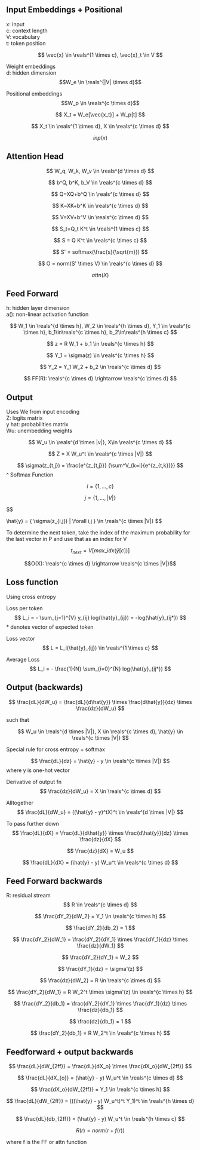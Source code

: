 ## Input Embeddings + Positional

x: input  
c: context length  
V: vocabulary  
t: token position

$$
\vec{x} \in \reals^{1 \times c},
\vec{x}_t \in V
$$


Weight embeddings  
d: hidden dimension
$$W_e \in \reals^{|V| \times d}$$

Positional embeddings
$$W_p \in \reals^{c \times d}$$

$$
X_t = 
W_e[\vec{x_t}] +
W_p[t]
$$

$$ 
X_t \in \reals^{1 \times d},
X \in \reals^{c \times d} 
$$

$$ inp(x) $$

## Attention Head
$$
W_q, W_k, W_v \in \reals^{d \times d}
$$

$$
b^Q, b^K, b_V \in \reals^{c \times d}
$$

$$
Q=XQ+b^Q \in \reals^{c \times d}
$$

$$
K=XK+b^K \in \reals^{c \times d}
$$

$$
V=XV+b^V \in \reals^{c \times d}
$$

$$
S_t=Q_t K^t \in \reals^{1 \times c}
$$

$$
S = Q K^t \in \reals^{c \times c}
$$

$$
S' = softmax(\frac{s}{\sqrt{m}})
$$

$$
O = norm(S' \times V) \in \reals^{c \times d}
$$


$$
attn(X)
$$

## Feed Forward
h: hidden layer dimension  
a(): non-linear activation function

$$
W_1 \in \reals^{d \times h}, 
W_2 \in \reals^{h \times d},
Y_1 \in \reals^{c \times h},
b_1\in\reals^{c \times h},
b_2\in\reals^{h \times c}
$$

$$
z = R W_1 + b_1
\in \reals^{c \times h}
$$

$$
Y_1 = \sigma(z)
\in \reals^{c \times h}
$$

$$
Y_2 = Y_1 W_2 + b_2 \in \reals^{c \times d}
$$

$$
FF(R): \reals^{c \times d} \rightarrow \reals^{c \times d}
$$

## Output
Uses We from input encoding  
Z: logits matrix  
y hat: probabilities matrix  
Wu: unembedding weights

$$
W_u \in \reals^{d \times |v|}, X\in \reals^{c \times d}
$$

$$
Z = X W_u^t \in \reals^{c \times |V|}
$$

$$
\sigma(z_{t,j}) =
\frac{e^{z_{t,j}}}
{\sum^V_{k=i}{e^{z_{t,k}}}}
$$
^ Softmax Function

$$
i = \{ 1, ..., c \}
$$

$$
j = \{ 1, ..., |V| \}
$$

$$

\hat{y} = 
\{
\sigma(z_{i,j}) | \forall i,j
\}
\in \reals^{c \times |V|}
$$

To determine the next token, take the index of the maximum probability for the last vector in P and use that as an index for V

$$
t_{next} = V[max\_idx(\hat{y}[c])]
$$

$$O(X): \reals^{c \times d} \rightarrow \reals^{c \times |V|}$$

## Loss function
Using cross entropy

Loss per token
$$
L_i = - \sum_{j=1}^{V} y_{ij} log(\hat{y}_{ij}) = -log(\hat{y}_{ij*})
$$
\* denotes vector of expected token

Loss vector
$$
L = L_i(\hat{y}_{ij}) \in \reals^{1 \times c}
$$

Average Loss
$$
L_i = - \frac{1}{N} \sum_{i=0}^{N} log(\hat{y}_{ij*})
$$

## Output (backwards)
$$
\frac{dL}{dW_u} = 
\frac{dL}{d\hat{y}} \times
\frac{d\hat{y}}{dz} \times
\frac{dz}{dW_u}
$$

such that

$$
W_u \in \reals^{d \times |V|},
X \in \reals^{c \times d},
\hat{y} \in \reals^{c \times |V|}
$$

Special rule for cross entropy + softmax

$$
\frac{dL}{dz} = \hat{y} - y
\in \reals^{c \times |V|}
$$
where y is one-hot vector

Derivative of output fn
$$
\frac{dz}{dW_u} = X \in \reals^{c \times d}
$$

Alltogether
$$
\frac{dL}{dW_u} = 
((\hat{y} - y)^tX)^t
\in \reals^{d \times |V|}
$$

To pass further down
$$
\frac{dL}{dX} =
\frac{dL}{d\hat{y}} \times
\frac{d\hat{y}}{dz} \times
\frac{dz}{dX}
$$

$$
\frac{dz}{dX} =
W_u
$$

$$
\frac{dL}{dX} =
(\hat{y} - y) W_u^t
\in \reals^{c \times d}
$$

## Feed Forward backwards
R: residual stream
$$
R \in \reals^{c \times d}
$$

$$
\frac{dY_2}{dW_2} = Y_1
\in \reals^{c \times h}
$$

$$
\frac{dY_2}{db_2} = 1
$$

$$
\frac{dY_2}{dW_1} =
\frac{dY_2}{dY_1} \times
\frac{dY_1}{dz} \times
\frac{dz}{dW_1}
$$

$$
\frac{dY_2}{dY_1} = W_2
$$

$$
\frac{dY_1}{dz} = \sigma'(z)
$$

$$
\frac{dz}{dW_2} =
R \in \reals^{c \times d}
$$

$$
\frac{dY_2}{dW_1} =
R W_2^t \times \sigma'(z)
\in \reals^{c \times h}
$$

$$
\frac{dY_2}{db_1} = 
\frac{dY_2}{dY_1} \times
\frac{dY_1}{dz} \times
\frac{dz}{db_1}
$$

$$
\frac{dz}{db_1} = 1
$$

$$
\frac{dY_2}{db_1} = 
R W_2^t
\in \reals^{c \times h}
$$

## Feedforward + output backwards

$$
\frac{dL}{dW_{2ff}} =
\frac{dL}{dX_o} \times
\frac{dX_o}{dW_{2ff}}
$$

$$
\frac{dL}{dX_{o}} =
(\hat{y} - y) W_u^t
\in \reals^{c \times d}
$$

$$
\frac{dX_o}{dW_{2ff}} =
Y_1 \in \reals^{c \times h}
$$

$$
\frac{dL}{dW_{2ff}} =
(((\hat{y} - y) W_u^t)^t Y_1)^t
\in \reals^{h \times d}
$$

$$
\frac{dL}{db_{2ff}} =
(\hat{y} - y) W_u^t
\in \reals^{h \times c}
$$

$$
R(r) = norm(r + f(r))
$$

where f is the FF or attn function